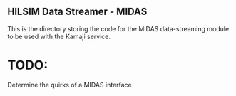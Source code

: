 ## HILSIM Data Streamer - MIDAS

This is the directory storing the code for the MIDAS data-streaming module to be used with the Kamaji service.

# TODO:

Determine the quirks of a MIDAS interface

